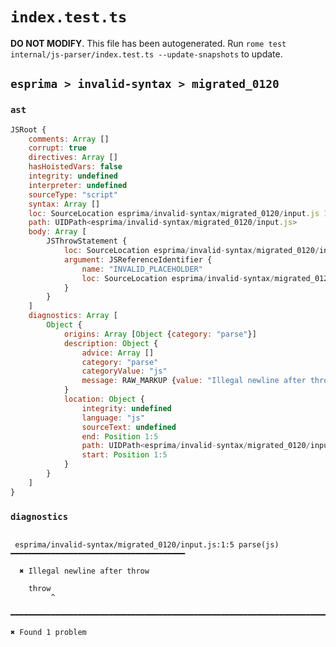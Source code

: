 # `index.test.ts`

**DO NOT MODIFY**. This file has been autogenerated. Run `rome test internal/js-parser/index.test.ts --update-snapshots` to update.

## `esprima > invalid-syntax > migrated_0120`

### `ast`

```javascript
JSRoot {
	comments: Array []
	corrupt: true
	directives: Array []
	hasHoistedVars: false
	integrity: undefined
	interpreter: undefined
	sourceType: "script"
	syntax: Array []
	loc: SourceLocation esprima/invalid-syntax/migrated_0120/input.js 1:0-2:0
	path: UIDPath<esprima/invalid-syntax/migrated_0120/input.js>
	body: Array [
		JSThrowStatement {
			loc: SourceLocation esprima/invalid-syntax/migrated_0120/input.js 1:0-2:0
			argument: JSReferenceIdentifier {
				name: "INVALID_PLACEHOLDER"
				loc: SourceLocation esprima/invalid-syntax/migrated_0120/input.js 2:0-2:0
			}
		}
	]
	diagnostics: Array [
		Object {
			origins: Array [Object {category: "parse"}]
			description: Object {
				advice: Array []
				category: "parse"
				categoryValue: "js"
				message: RAW_MARKUP {value: "Illegal newline after throw"}
			}
			location: Object {
				integrity: undefined
				language: "js"
				sourceText: undefined
				end: Position 1:5
				path: UIDPath<esprima/invalid-syntax/migrated_0120/input.js>
				start: Position 1:5
			}
		}
	]
}
```

### `diagnostics`

```

 esprima/invalid-syntax/migrated_0120/input.js:1:5 parse(js) ━━━━━━━━━━━━━━━━━━━━━━━━━━━━━━━━━━━━━━━

  ✖ Illegal newline after throw

    throw
         ^

━━━━━━━━━━━━━━━━━━━━━━━━━━━━━━━━━━━━━━━━━━━━━━━━━━━━━━━━━━━━━━━━━━━━━━━━━━━━━━━━━━━━━━━━━━━━━━━━━━━━

✖ Found 1 problem

```
